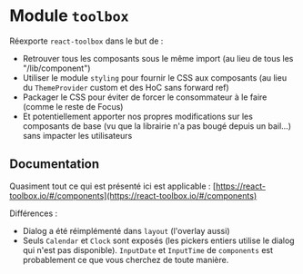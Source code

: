 # Module `toolbox`

Réexporte `react-toolbox` dans le but de :

-   Retrouver tous les composants sous le même import (au lieu de tous les "/lib/component")
-   Utiliser le module `styling` pour fournir le CSS aux composants (au lieu du `ThemeProvider` custom et des HoC sans forward ref)
-   Packager le CSS pour éviter de forcer le consommateur à le faire (comme le reste de Focus)
-   Et potentiellement apporter nos propres modifications sur les composants de base (vu que la librairie n'a pas bougé depuis un bail...) sans impacter les utilisateurs

## Documentation

Quasiment tout ce qui est présenté ici est applicable : [https://react-toolbox.io/#/components](https://react-toolbox.io/#/components)

Différences :

-   Dialog a été réimplémenté dans `layout` (l'overlay aussi)
-   Seuls `Calendar` et `Clock` sont exposés (les pickers entiers utilise le dialog qui n'est pas disponible). `InputDate` et `InputTime` de `components` est probablement ce que vous cherchez de toute manière.
